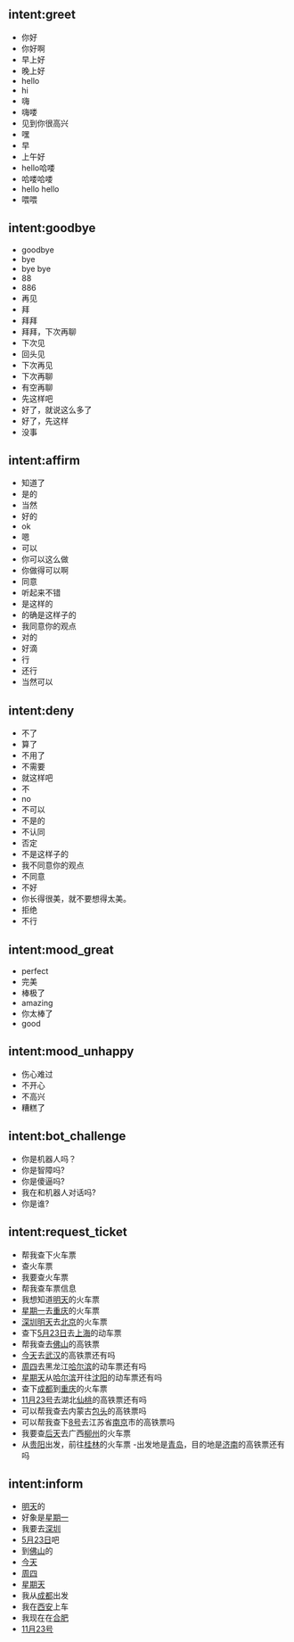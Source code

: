 ## intent:greet
- 你好
- 你好啊
- 早上好
- 晚上好
- hello
- hi
- 嗨
- 嗨喽
- 见到你很高兴
- 嘿
- 早
- 上午好
- hello哈喽
- 哈喽哈喽
- hello hello
- 喂喂

## intent:goodbye
- goodbye
- bye
- bye bye
- 88
- 886
- 再见
- 拜
- 拜拜
- 拜拜，下次再聊
- 下次见
- 回头见
- 下次再见
- 下次再聊
- 有空再聊
- 先这样吧
- 好了，就说这么多了
- 好了，先这样
- 没事

## intent:affirm
- 知道了
- 是的
- 当然
- 好的
- ok
- 嗯
- 可以
- 你可以这么做
- 你做得可以啊
- 同意
- 听起来不错
- 是这样的
- 的确是这样子的
- 我同意你的观点
- 对的
- 好滴
- 行
- 还行
- 当然可以

## intent:deny
- 不了
- 算了
- 不用了
- 不需要
- 就这样吧
- 不
- no
- 不可以
- 不是的
- 不认同
- 否定
- 不是这样子的
- 我不同意你的观点
- 不同意
- 不好
- 你长得很美，就不要想得太美。
- 拒绝
- 不行

## intent:mood_great
- perfect
- 完美
- 棒极了
- amazing
- 你太棒了
- good

## intent:mood_unhappy
- 伤心难过
- 不开心
- 不高兴
- 糟糕了

## intent:bot_challenge
- 你是机器人吗？
- 你是智障吗?
- 你是傻逼吗?
- 我在和机器人对话吗?
- 你是谁?


## intent:request_ticket
- 帮我查下火车票
- 查火车票
- 我要查火车票
- 帮我查车票信息
- 我想知道[明天](date_time)的火车票
- [星期一](date_time)去[重庆](end)的火车票
- [深圳](start)[明天](date_time)去[北京](end)的火车票
- 查下[5月23日](date_time)去[上海](end)的动车票
- 帮我查去[佛山](end)的高铁票
- [今天](date_time)去[武汉](end)的高铁票还有吗
- [周四](date_time)去黑龙江[哈尔滨](end)的动车票还有吗
- [星期天](date_time)从[哈尔滨](start)开往[沈阳](end)的动车票还有吗
- 查下[成都](start)到[重庆](end)的火车票 
- [11月23号](date_time)去湖北[仙桃](end)的高铁票还有吗
- 可以帮我查去内蒙古[包头](end)的高铁票吗
- 可以帮我查下[8号](date_time)去江苏省[南京](end)市的高铁票吗
- 我要查[后天](date_time)去广西[柳州](end)的火车票
- 从[贵阳](start)出发，前往[桂林](end)的火车票
 -出发地是[青岛](start)，目的地是[济南](end)的高铁票还有吗

## intent:inform
- [明天](date_time)的
- 好象是[星期一](date_time)
- 我要去[深圳](end)
- [5月23日](date_time)吧
- 到[佛山](end)的
- [今天](date_time)
- [周四](date_time)
- [星期天](date_time)
- 我从[成都](start)出发
- 我在[西安](start)上车
- 我现在在[合肥](start)
- [11月23号](date_time)
